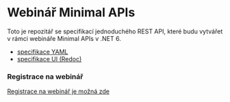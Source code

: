 # Webinář Minimal APIs

Toto je repozitář se specifikací jednoduchého REST API, které budu vytvářet v rámci webináře Minimal APIs v .NET 6.

- [specifikace YAML](https://raw.githubusercontent.com/mholec/webinar-minimal-apis/main/reference/Logbook.yaml)
- [specifikace UI (Redoc)](https://mholec.github.io/webinar-minimal-apis)

### Registrace na webinář
[Registrace na webinář je možná zde](https://www.miroslavholec.cz/webinare/minimal-apis-net-6/202205)
